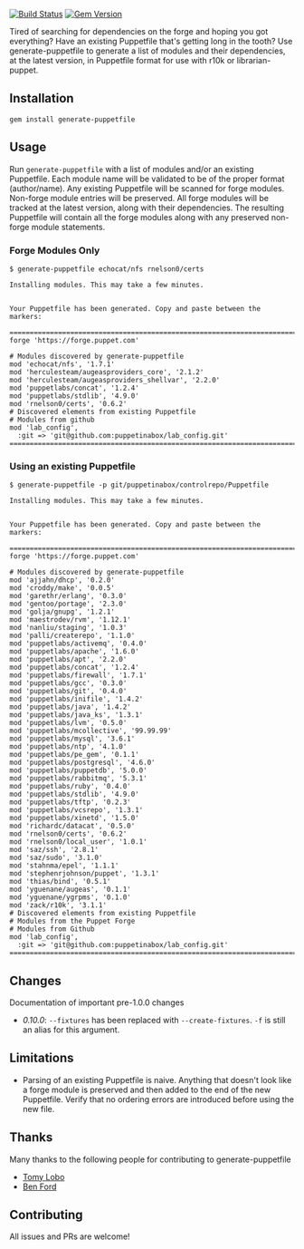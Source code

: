 [![Build Status](https://travis-ci.org/rnelson0/puppet-generate-puppetfile.png?branch=master)](https://travis-ci.org/rnelson0/puppet-generate-puppetfile)
[![Gem Version](https://badge.fury.io/rb/generate-puppetfile.svg)](https://badge.fury.io/rb/generate-puppetfile)

Tired of searching for dependencies on the forge and hoping you got everything? Have an existing Puppetfile that's getting long in the tooth? Use generate-puppetfile to generate a list of modules and their dependencies, at the latest version, in Puppetfile format for use with r10k or librarian-puppet.

## Installation

    gem install generate-puppetfile

## Usage

Run `generate-puppetfile` with a list of modules and/or an existing Puppetfile. Each module name will be validated to be of the proper format (author/name). Any existing Puppetfile will be scanned for forge modules. Non-forge module entries will be preserved. All forge modules will be tracked at the latest version, along with their dependencies. The resulting Puppetfile will contain all the forge modules along with any preserved non-forge module statements.

### Forge Modules Only
```
$ generate-puppetfile echocat/nfs rnelson0/certs

Installing modules. This may take a few minutes.


Your Puppetfile has been generated. Copy and paste between the markers:

=======================================================================
forge 'https://forge.puppet.com'

# Modules discovered by generate-puppetfile
mod 'echocat/nfs', '1.7.1'
mod 'herculesteam/augeasproviders_core', '2.1.2'
mod 'herculesteam/augeasproviders_shellvar', '2.2.0'
mod 'puppetlabs/concat', '1.2.4'
mod 'puppetlabs/stdlib', '4.9.0'
mod 'rnelson0/certs', '0.6.2'
# Discovered elements from existing Puppetfile
# Modules from github
mod 'lab_config',
  :git => 'git@github.com:puppetinabox/lab_config.git'
=======================================================================

```

### Using an existing Puppetfile
```
$ generate-puppetfile -p git/puppetinabox/controlrepo/Puppetfile

Installing modules. This may take a few minutes.


Your Puppetfile has been generated. Copy and paste between the markers:

=======================================================================
forge 'https://forge.puppet.com'

# Modules discovered by generate-puppetfile
mod 'ajjahn/dhcp', '0.2.0'
mod 'croddy/make', '0.0.5'
mod 'garethr/erlang', '0.3.0'
mod 'gentoo/portage', '2.3.0'
mod 'golja/gnupg', '1.2.1'
mod 'maestrodev/rvm', '1.12.1'
mod 'nanliu/staging', '1.0.3'
mod 'palli/createrepo', '1.1.0'
mod 'puppetlabs/activemq', '0.4.0'
mod 'puppetlabs/apache', '1.6.0'
mod 'puppetlabs/apt', '2.2.0'
mod 'puppetlabs/concat', '1.2.4'
mod 'puppetlabs/firewall', '1.7.1'
mod 'puppetlabs/gcc', '0.3.0'
mod 'puppetlabs/git', '0.4.0'
mod 'puppetlabs/inifile', '1.4.2'
mod 'puppetlabs/java', '1.4.2'
mod 'puppetlabs/java_ks', '1.3.1'
mod 'puppetlabs/lvm', '0.5.0'
mod 'puppetlabs/mcollective', '99.99.99'
mod 'puppetlabs/mysql', '3.6.1'
mod 'puppetlabs/ntp', '4.1.0'
mod 'puppetlabs/pe_gem', '0.1.1'
mod 'puppetlabs/postgresql', '4.6.0'
mod 'puppetlabs/puppetdb', '5.0.0'
mod 'puppetlabs/rabbitmq', '5.3.1'
mod 'puppetlabs/ruby', '0.4.0'
mod 'puppetlabs/stdlib', '4.9.0'
mod 'puppetlabs/tftp', '0.2.3'
mod 'puppetlabs/vcsrepo', '1.3.1'
mod 'puppetlabs/xinetd', '1.5.0'
mod 'richardc/datacat', '0.5.0'
mod 'rnelson0/certs', '0.6.2'
mod 'rnelson0/local_user', '1.0.1'
mod 'saz/ssh', '2.8.1'
mod 'saz/sudo', '3.1.0'
mod 'stahnma/epel', '1.1.1'
mod 'stephenrjohnson/puppet', '1.3.1'
mod 'thias/bind', '0.5.1'
mod 'yguenane/augeas', '0.1.1'
mod 'yguenane/ygrpms', '0.1.0'
mod 'zack/r10k', '3.1.1'
# Discovered elements from existing Puppetfile
# Modules from the Puppet Forge
# Modules from Github
mod 'lab_config',
  :git => 'git@github.com:puppetinabox/lab_config.git'
=======================================================================
```

## Changes
Documentation of important pre-1.0.0 changes

* *0.10.0*: `--fixtures` has been replaced with `--create-fixtures`. `-f` is still an alias for this argument.

## Limitations

* Parsing of an existing Puppetfile is naive. Anything that doesn't look like a forge module is preserved and then added to the end of the new Puppetfile. Verify that no ordering errors are introduced before using the new file.

## Thanks
Many thanks to the following people for contributing to generate-puppetfile
* [Tomy Lobo](https://github.com/TomyLobo)
* [Ben Ford](https://github.com/binford2k)

## Contributing

All issues and PRs are welcome!
